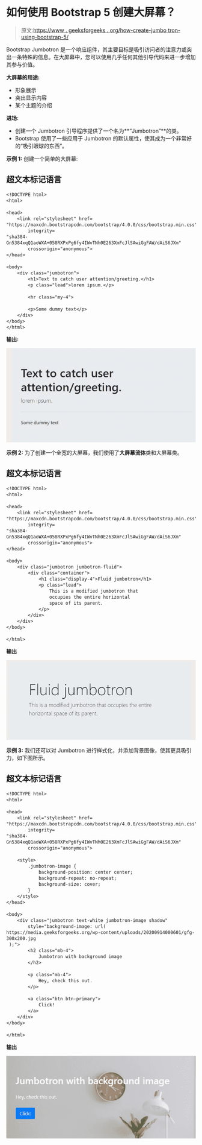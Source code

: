 # 如何使用 Bootstrap 5 创建大屏幕？

> 原文:[https://www . geeksforgeeks . org/how-create-jumbo tron-using-bootstrap-5/](https://www.geeksforgeeks.org/how-to-create-jumbotron-using-bootstrap-5/)

Bootstrap Jumbotron 是一个响应组件，其主要目标是吸引访问者的注意力或突出一条特殊的信息。在大屏幕中，您可以使用几乎任何其他引导代码来进一步增加其参与价值。

**大屏幕的用途:**

*   形象展示
*   突出显示内容
*   某个主题的介绍

**进场:**

*   创建一个 Jumbotron 引导程序提供了一个名为**“Jumbotron”**的类。
*   Bootstrap 使用了一些应用于 Jumbotron 的默认属性，使其成为一个非常好的“吸引眼球的东西”。

**示例 1:** 创建一个简单的大屏幕:

## 超文本标记语言

```
<!DOCTYPE html>
<html>

<head>
    <link rel="stylesheet" href=
"https://maxcdn.bootstrapcdn.com/bootstrap/4.0.0/css/bootstrap.min.css"
        integrity=
"sha384-Gn5384xqQ1aoWXA+058RXPxPg6fy4IWvTNh0E263XmFcJlSAwiGgFAW/dAiS6JXm" 
        crossorigin="anonymous">
</head>

<body>
    <div class="jumbotron">
        <h1>Text to catch user attention/greeting.</h1>
        <p class="lead">lorem ipsum.</p>

        <hr class="my-4">

        <p>Some dummy text</p>
    </div>
</body>
</html>
```

**输出:**

![](img/59e7ee37eedc5e10f3856d9863e5f11b.png)

**示例 2:** 为了创建一个全宽的大屏幕，我们使用了**大屏幕流体**类和大屏幕类。

## 超文本标记语言

```
<!DOCTYPE html>   
<html>

<head>
    <link rel="stylesheet" href=
"https://maxcdn.bootstrapcdn.com/bootstrap/4.0.0/css/bootstrap.min.css" 
        integrity=
"sha384-Gn5384xqQ1aoWXA+058RXPxPg6fy4IWvTNh0E263XmFcJlSAwiGgFAW/dAiS6JXm" 
        crossorigin="anonymous">
</head>

<body>
    <div class="jumbotron jumbotron-fluid">
        <div class="container">
            <h1 class="display-4">Fluid jumbotron</h1>
            <p class="lead">
                This is a modified jumbotron that 
                occupies the entire horizontal 
                space of its parent.
            </p>
        </div>
    </div>
</body>

</html>
```

**输出**

![](img/fe25436d5ee04a02e53a50ca7e1a461b.png)

**示例 3:** 我们还可以对 Jumbotron 进行样式化，并添加背景图像，使其更具吸引力，如下图所示。

## 超文本标记语言

```
<!DOCTYPE html>
<html>

<head>
    <link rel="stylesheet" href=
"https://maxcdn.bootstrapcdn.com/bootstrap/4.0.0/css/bootstrap.min.css" 
        integrity=
"sha384-Gn5384xqQ1aoWXA+058RXPxPg6fy4IWvTNh0E263XmFcJlSAwiGgFAW/dAiS6JXm" 
        crossorigin="anonymous">

    <style>
        .jumbotron-image {
            background-position: center center;
            background-repeat: no-repeat;
            background-size: cover;
        }
    </style>
</head>

<body>
    <div class="jumbotron text-white jumbotron-image shadow" 
        style="background-image: url(
https://media.geeksforgeeks.org/wp-content/uploads/20200914000601/gfg-300x200.jpg
 );">
        <h2 class="mb-4">
            Jumbotron with background image
        </h2>

        <p class="mb-4">
            Hey, check this out.
        </p>

        <a class="btn btn-primary">
            Click!
        </a>
    </div>
</body>

</html>
```

**输出**

![](img/577856b1ff74d5ac4b65ac563536722b.png)